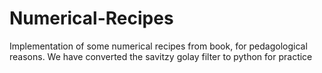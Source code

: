 # Numerical-Recipes
Implementation of some numerical recipes from book, for pedagological reasons. We have converted the savitzy golay filter to python for practice
